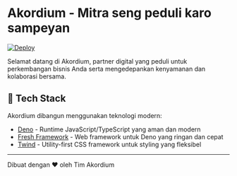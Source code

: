 # Akordium - Mitra seng peduli karo sampeyan

[![Deploy](https://github.com/akordium-id/web/actions/workflows/deploy.yml/badge.svg)](https://github.com/akordium-id/web/actions/workflows/deploy.yml)

Selamat datang di Akordium, partner digital yang peduli untuk perkembangan bisnis Anda serta mengedepankan kenyamanan dan kolaborasi bersama.

## 🚀 Tech Stack

Akordium dibangun menggunakan teknologi modern:

- [Deno](https://deno.land/) - Runtime JavaScript/TypeScript yang aman dan modern
- [Fresh Framework](https://fresh.deno.dev/) - Web framework untuk Deno yang ringan dan cepat
- [Twind](https://twind.dev/) - Utility-first CSS framework untuk styling yang fleksibel

---

Dibuat dengan ❤️ oleh Tim Akordium
